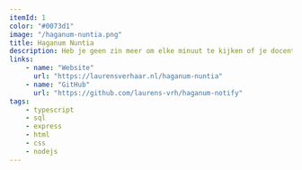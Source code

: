 ```yaml
---
itemId: 1
color: "#0073d1"
image: "/haganum-nuntia.png"
title: Haganum Nuntia
description: Heb je geen zin meer om elke minuut te kijken of je docent het cijfer er al op heeft gezet? Hier is de oplossing! Schrijf je in, en ontvang voortaan automatisch een e-mail naar je schoolaccount zodra een nieuw cijfer erop staat!
links:
    - name: "Website"
      url: "https://laurensverhaar.nl/haganum-nuntia"
    - name: "GitHub"
      url: "https://github.com/laurens-vrh/haganum-notify"
tags:
    - typescript
    - sql
    - express
    - html
    - css
    - nodejs
---
```

